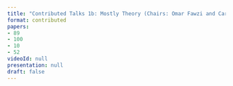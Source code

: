 ```yaml
---
title: "Contributed Talks 1b: Mostly Theory (Chairs: Omar Fawzi and Carl Miller)"
format: contributed
papers:
- 89
- 100
- 10
- 52
videoId: null
presentation: null
draft: false
---
```

